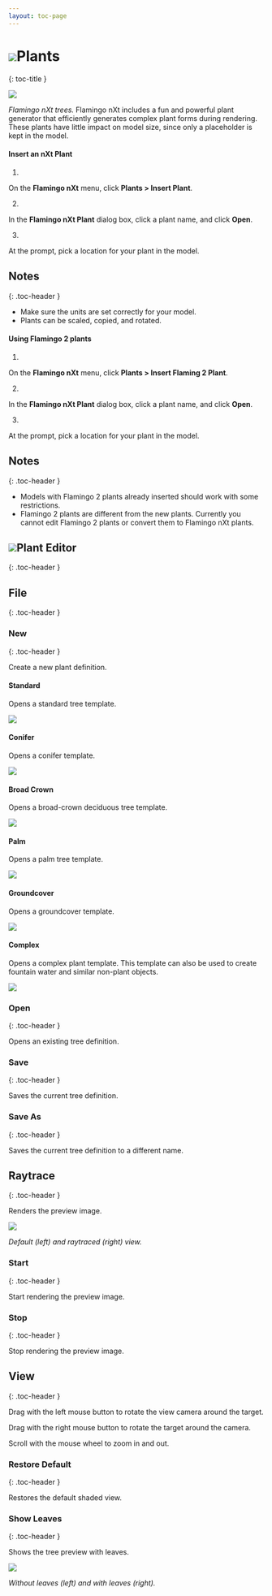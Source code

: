 ```yaml
---
layout: toc-page
---
```



# <img src="PlantIcon.png"/>Plants
{: toc-title }

<img src="Plants-001.png"/>


 *Flamingo nXt trees.* 
Flamingo nXt includes a fun and powerful plant generator that efficiently generates complex plant forms during rendering. These plants have little impact on model size, since only a placeholder is kept in the model.


#### Insert an nXt Plant

1.

On the **Flamingo nXt** menu, click **Plants &gt; Insert Plant**.

2.

In the **Flamingo nXt Plant** dialog box, click a plant name, and click **Open**.

3.

At the prompt, pick a location for your plant in the model.


## Notes
{: .toc-header }

 * Make sure the units are set correctly for your model.
 * Plants can be scaled, copied, and rotated.

#### Using Flamingo 2 plants

1.

On the **Flamingo nXt** menu, click **Plants &gt; Insert Flaming 2 Plant**.

2.

In the **Flamingo nXt Plant** dialog box, click a plant name, and click **Open**.

3.

At the prompt, pick a location for your plant in the model.


## Notes
{: .toc-header }

 * Models with Flamingo 2 plants already inserted should work with some restrictions.
 * Flamingo 2 plants are different from the new plants. Currently you cannot edit Flamingo 2 plants or convert them to Flamingo nXt plants.

## <img src="PlantIcon.png"/>Plant Editor
{: .toc-header }


## File
{: .toc-header }


### New
{: .toc-header }

Create a new plant definition.


#### Standard

Opens a standard tree template.

<img src="Standard.png"/>


#### Conifer

Opens a conifer template.

<img src="Conifer.png"/>


#### Broad Crown

Opens a broad-crown deciduous tree template.

<img src="Broad.png"/>


#### Palm

Opens a palm tree template.

<img src="Palm.png"/>


#### Groundcover

Opens a groundcover template.

<img src="GroundCover.png"/>


#### Complex

Opens a complex plant template. This template can also be used to create fountain water and similar non-plant objects.

<img src="Complex.png"/>


### Open
{: .toc-header }

Opens an existing tree definition.


### Save
{: .toc-header }

Saves the current tree definition.


### Save As
{: .toc-header }

Saves the current tree definition to a different name.


## Raytrace
{: .toc-header }

Renders the preview image.

<img src="ShadedvsRendered.png"/>


 *Default (left) and raytraced (right) view.* 

### Start
{: .toc-header }

Start rendering the preview image.


### Stop
{: .toc-header }

Stop rendering the preview image.


## View
{: .toc-header }

Drag with the left mouse button to rotate the view camera around the target.

Drag with the right mouse button to rotate the target around the camera.

Scroll with the mouse wheel to zoom in and out.


### Restore Default
{: .toc-header }

Restores the default shaded view.


### Show Leaves
{: .toc-header }

Shows the tree preview with leaves.

<img src="Leaves-001.png"/>


 *Without leaves (left) and with leaves (right).* 
